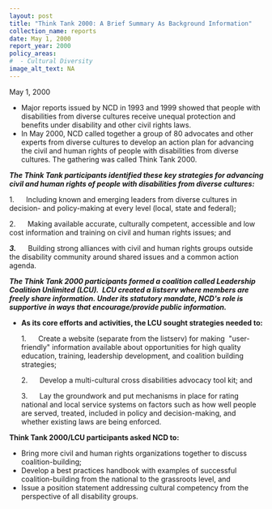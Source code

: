 ```yaml
---
layout: post
title: "Think Tank 2000: A Brief Summary As Background Information"
collection_name: reports
date: May 1, 2000
report_year: 2000
policy_areas:
#  - Cultural Diversity
image_alt_text: NA
---
```


M﻿ay 1, 2000

- Major reports issued by NCD in 1993 and 1999 showed that people with disabilities from diverse cultures receive unequal protection and benefits under disability and other civil rights laws.
- In May 2000, NCD called together a group of 80 advocates and other experts from diverse cultures to develop an action plan for advancing the civil and human rights of people with disabilities from diverse cultures. The gathering was called Think Tank 2000.

**_The Think Tank participants identified these key strategies for advancing civil and human rights of people with disabilities from diverse cultures:_**

1.      Including known and emerging leaders from diverse cultures in decision- and policy-making at every level (local, state and federal);

2.      Making available accurate, culturally competent, accessible and low cost information and training on civil and human rights issues; and

**_3._**      Building strong alliances with civil and human rights groups outside the disability community around shared issues and a common action agenda.

**_The Think Tank 2000 participants formed a coalition called Leadership Coalition Unlimited (LCU).  LCU created a listserv where members are freely share information. Under its statutory mandate, NCD's role is supportive in ways that encourage/provide public information._**

- **As its core efforts and activities, the LCU sought strategies needed to:**

  1.      Create a website (separate from the listserv) for making  "user-friendly" information available about opportunities for high quality education, training, leadership development, and coalition building strategies;

  2.      Develop a multi-cultural cross disabilities advocacy tool kit; and

  3.      Lay the groundwork and put mechanisms in place for rating national and local service systems on factors such as how well people are served, treated, included in policy and decision-making, and whether existing laws are being enforced.

**Think Tank 2000/LCU participants asked NCD to:**

- Bring more civil and human rights organizations together to discuss coalition-building;
- Develop a best practices handbook with examples of successful coalition-building from the national to the grassroots level, and
- Issue a position statement addressing cultural competency from the perspective of all disability groups.

